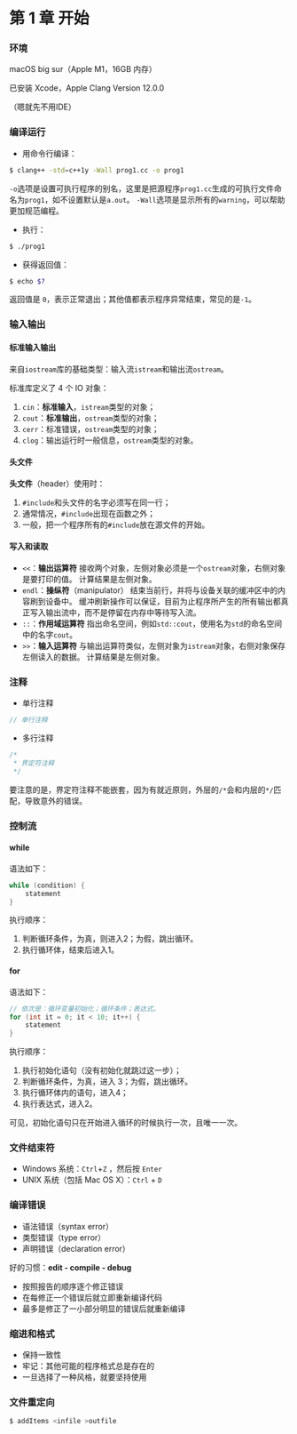 # 第 1 章 开始

### 环境

macOS big sur（Apple M1，16GB 内存）

已安装 Xcode，Apple Clang Version 12.0.0

（嗯就先不用IDE）

### 编译运行

- 用命令行编译：
```zsh
$ clang++ -std=c++1y -Wall prog1.cc -o prog1 
```
`-o`选项是设置可执行程序的别名，这里是把源程序`prog1.cc`生成的可执行文件命名为`prog1`，如不设置默认是`a.out`。
`-Wall`选项是显示所有的`warning`，可以帮助更加规范编程。

- 执行：
```zsh
$ ./prog1
```

- 获得返回值：
```zsh
$ echo $?
```
返回值是 `0`，表示正常退出；其他值都表示程序异常结束，常见的是`-1`。

### 输入输出

#### 标准输入输出

来自`iostream`库的基础类型：输入流`istream`和输出流`ostream`。

标准库定义了 4 个 IO 对象：
1. `cin`：**标准输入**，`istream`类型的对象；
2. `cout`：**标准输出**，`ostream`类型的对象；
3. `cerr`：标准错误，`ostream`类型的对象；
4. `clog`：输出运行时一般信息，`ostream`类型的对象。

#### 头文件

**头文件**（header）使用时：

1. `#include`和头文件的名字必须写在同一行；
2. 通常情况，`#include`出现在函数之外；
3. 一般，把一个程序所有的`#include`放在源文件的开始。

#### 写入和读取

- `<<`：**输出运算符**
    接收两个对象，左侧对象必须是一个`ostream`对象，右侧对象是要打印的值。
    计算结果是左侧对象。
- `endl`：**操纵符**（manipulator）
    结束当前行，并将与设备关联的缓冲区中的内容刷到设备中。
    缓冲刷新操作可以保证，目前为止程序所产生的所有输出都真正写入输出流中，而不是停留在内存中等待写入流。
- `::`：**作用域运算符**
    指出命名空间，例如`std::cout`，使用名为`std`的命名空间中的名字`cout`。
- `>>`：**输入运算符**
    与输出运算符类似，左侧对象为`istream`对象，右侧对象保存左侧读入的数据。
    计算结果是左侧对象。

### 注释

- 单行注释
```cpp
// 单行注释
```

- 多行注释
```cpp
/*
 * 界定符注释
 */
```
要注意的是，界定符注释不能嵌套，因为有就近原则，外层的`/*`会和内层的`*/`匹配，导致意外的错误。

### 控制流

####  while

语法如下：
```cpp
while (condition) {
    statement
}
```

执行顺序：
1. 判断循环条件，为真，则进入2；为假，跳出循环。
2. 执行循环体，结束后进入1。

#### for

语法如下：
```cpp
// 依次是：循环变量初始化；循环条件；表达式。
for (int it = 0; it < 10; it++) {
    statement
}
```

执行顺序：
1. 执行初始化语句（没有初始化就跳过这一步）；
2. 判断循环条件，为真，进入 3；为假，跳出循环。
3. 执行循环体内的语句，进入4；
4. 执行表达式，进入2。

可见，初始化语句只在开始进入循环的时候执行一次，且唯一一次。

### 文件结束符

- Windows 系统：`Ctrl`+`Z` ，然后按 `Enter`
- UNIX 系统（包括 Mac OS X）：`Ctrl` + `D`

### 编译错误

- 语法错误（syntax error）
- 类型错误（type error）
- 声明错误（declaration error）

好的习惯：**edit  - compile - debug**
- 按照报告的顺序逐个修正错误
- 在每修正一个错误后就立即重新编译代码
- 最多是修正了一小部分明显的错误后就重新编译

### 缩进和格式

- 保持一致性
- 牢记：其他可能的程序格式总是存在的
- 一旦选择了一种风格，就要坚持使用

### 文件重定向

```bash
$ addItems <infile >outfile
```


